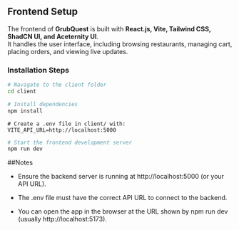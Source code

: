 ## Frontend Setup

The frontend of **GrubQuest** is built with **React.js, Vite, Tailwind CSS, ShadCN UI, and Aceternity UI**.  
It handles the user interface, including browsing restaurants, managing cart, placing orders, and viewing live updates.

### Installation Steps

```bash
# Navigate to the client folder
cd client

# Install dependencies
npm install
```

```env
# Create a .env file in client/ with:
VITE_API_URL=http://localhost:5000
```

```bash
# Start the frontend development server
npm run dev
```

##Notes

- Ensure the backend server is running at http://localhost:5000 (or your API URL).

- The .env file must have the correct API URL to connect to the backend.

- You can open the app in the browser at the URL shown by npm run dev (usually http://localhost:5173).